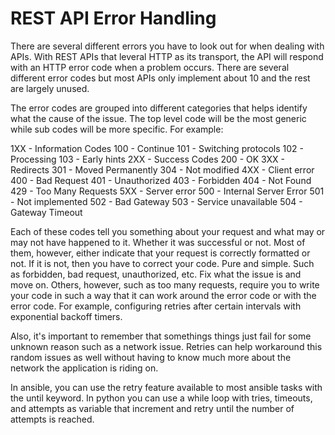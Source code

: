 # REST API Error Handling

There are several different errors you have to look out for when dealing with APIs. With REST APIs that leveral HTTP as its transport, the API will respond with an HTTP error code when a problem occurs. There are several different error codes but most APIs only implement about 10 and the rest are largely unused. 

The error codes are grouped into different categories that helps identify what the cause of the issue. The top level code will be the most generic while sub codes will be more specific. For example:

1XX - Information Codes
	100 - Continue
	101 - Switching protocols
	102 - Processing
	103 - Early hints
2XX - Success Codes
	200 - OK
3XX - Redirects
	301 - Moved Permanently
	304 - Not modified
4XX - Client error
	400 - Bad Request
	401 - Unauthorized
	403 - Forbidden
	404 - Not Found
	429 - Too Many Requests
5XX - Server error
	500 - Internal Server Error
	501 - Not implemented
	502 - Bad Gateway
	503 - Service unavailable
	504 - Gateway Timeout
	
Each of these codes tell you something about your request and what may or may not have happened to it. Whether it was successful or not. Most of them, however, either indicate that your request is correctly formatted or not. If it is not, then you have to correct your code. Pure and simple. Such as forbidden, bad request, unauthorized, etc. Fix what the issue is and move on. Others, however, such as too many requests, require you to write your code in such a way that it can work around the error code or with the error code. For example, configuring retries after certain intervals with exponential backoff timers. 

Also, it's important to remember that somethings things just fail for some unknown reason such as a network issue. Retries can help workaround this random issues as well without having to know much more about the network the application is riding on. 

In ansible, you can use the retry feature available to most ansible tasks with the until keyword. In python you can use a while loop with tries, timeouts, and attempts as variable that increment and retry until the number of attempts is reached. 